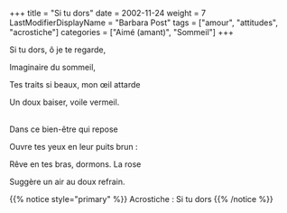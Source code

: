 +++
title = "Si tu dors"
date = 2002-11-24
weight = 7
LastModifierDisplayName = "Barbara Post"
tags = ["amour", "attitudes", "acrostiche"]
categories = ["Aimé (amant)", "Sommeil"]
+++

Si tu dors, ô je te regarde,

Imaginaire du sommeil,

Tes traits si beaux, mon œil attarde

Un doux baiser, voile vermeil.

 \
Dans ce bien-être qui repose

Ouvre tes yeux en leur puits brun :

Rêve en tes bras, dormons. La rose

Suggère un air au doux refrain.

{{% notice style="primary" %}}
Acrostiche : Si tu dors
{{% /notice %}}
